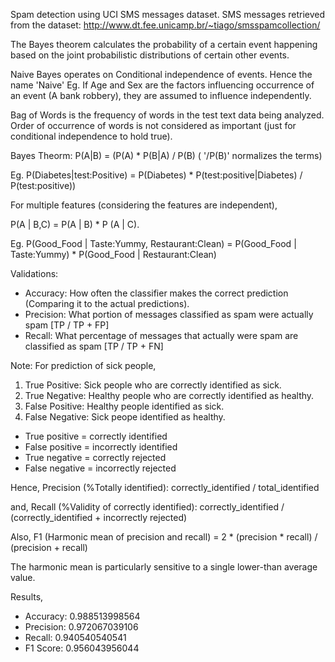Spam detection using UCI SMS messages dataset. SMS messages retrieved from the dataset: http://www.dt.fee.unicamp.br/~tiago/smsspamcollection/

The Bayes theorem calculates the probability of a certain event happening based on the joint
probabilistic distributions of certain other events.

Naive Bayes operates on Conditional independence of events. Hence the name 'Naive'
Eg. If Age and Sex are the factors influencing occurrence of an event (A bank robbery),
they are assumed to influence independently.

Bag of Words is the frequency of words in the test text data being analyzed. Order of occurrence of words is not considered as important (just for conditional independence to hold true).

Bayes Theorm:
P(A|B) = (P(A) * P(B|A) / P(B) ( '/P(B)' normalizes the terms)

Eg. P(Diabetes|test:Positive) = P(Diabetes) * P(test:positive|Diabetes) / P(test:positive))

For multiple features (considering the features are independent),

P(A | B,C) = P(A | B) * P (A | C).

Eg. P(Good_Food | Taste:Yummy, Restaurant:Clean) = P(Good_Food | Taste:Yummy) * P(Good_Food | Restaurant:Clean)

Validations:
- Accuracy: How often the classifier makes the correct prediction (Comparing it to the actual predictions).
- Precision: What portion of messages classified as spam were actually spam [TP / TP + FP]
- Recall: What percentage of messages that actually were spam are classified as spam [TP / TP + FN]

 Note: For prediction of sick people,
 1. True Positive: Sick people who are correctly identified as sick.
 2. True Negative: Healthy people who are correctly identified as healthy.
 3. False Positive: Healthy people identified as sick.
 4. False Negative: Sick peope identified as healthy.
- True positive = correctly identified
- False positive = incorrectly identified
- True negative = correctly rejected
- False negative = incorrectly rejected

Hence, Precision (%Totally identified): correctly_identified / total_identified

and, 
Recall (%Validity of correctly identified): correctly_identified / (correctly_identified + incorrectly rejected)

Also, F1 (Harmonic mean of precision and recall) = 2 * (precision * recall) / (precision + recall)

The harmonic mean is particularly sensitive to a single lower-than average value. 
 

Results,
- Accuracy: 0.988513998564
- Precision: 0.972067039106
- Recall: 0.940540540541
- F1 Score: 0.956043956044
